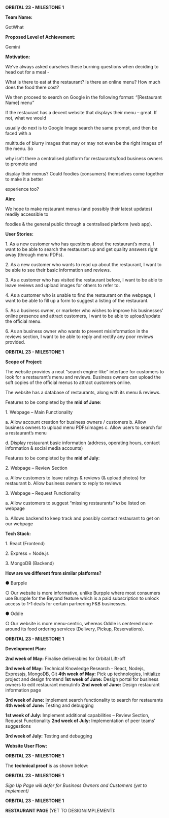 ﻿<a name="br1"></a>**ORBITAL 23 - MILESTONE 1**

**Team Name:**

GotWhat

**Proposed Level of Achievement:**

Gemini

**Motivation:**

We’ve always asked ourselves these burning questions when deciding to head out for a meal -

What is there to eat at the restaurant? Is there an online menu? How much does the food therecost?

We then proceed to search on Google in the following format: “[Restaurant Name] menu”

If the restaurant has a decent website that displays their menu – great. If not, what we would

usually do next is to Google Image search the same prompt, and then be faced with a

multitude of blurry images that may or may not even be the right images of the menu. So

why isn’t there a centralised platform for restaurants/food business owners to promote and

display their menus? Could foodies (consumers) themselves come together to make it a better

experience too?

**Aim:**

We hope to make restaurant menus (and possibly their latest updates) readily accessible to

foodies & the general public through a centralised platform (web app).

**User Stories:**

1\. As a new customer who has questions about the restaurant’s menu, I want to be able tosearch the restaurant up and get quality answers right away (through menu PDFs).

2\. As a new customer who wants to read up about the restaurant, I want to be able to see their basicinformation and reviews.

3\. As a customer who has visited the restaurant before, I want to be able to leave reviewsand upload images for others to refer to.

4\. As a customer who is unable to find the restaurant on the webpage, I want to be able to fillup a form to suggest a listing of the restaurant.

5\. As a business owner, or marketer who wishes to improve his businesses’ online presenceand attract customers, I want to be able to upload/update the official menu.

6\. As an business owner who wants to prevent misinformation in the reviews section, I wantto be able to reply and rectify any poor reviews provided.



<a name="br2"></a>**ORBITAL 23 - MILESTONE 1**

**Scope of Project:**

The website provides a neat “search engine-like” interface for customers to look for arestaurant’s menu and reviews. Business owners can upload the soft copies of the officialmenus to attract customers online.

The website has a database of restaurants, along with its menu & reviews.

Features to be completed by the **mid of June**:

1\. Webpage – Main Functionality

a. Allow account creation for business owners / customersb. Allow business owners to upload menu PDFs/imagesc. Allow users to search for a restaurant’s menu

d. Display restaurant basic information (address, operating hours, contact information & social media accounts)

Features to be completed by the **mid of July**:

2\. Webpage – Review Section

a. Allow customers to leave ratings & reviews (& upload photos) for restaurantb. Allow business owners to reply to reviews

3\. Webpage – Request Functionality

a. Allow customers to suggest “missing restaurants” to be listed on webpage

b. Allows backend to keep track and possibly contact restaurant to get on our webpage

**Tech Stack:**

1\. React (Frontend)

2\. Express + Node.js

3\. MongoDB (Backend)

**How are we different from similar platforms?**

● Burpple

○ Our website is more informative, unlike Burpple where most consumers use Burpple for the Beyond feature which is a paid subscription to unlock access to 1-1 deals for certain partnering F&B businesses.

● Oddle

○ Our website is more menu-centric, whereas Oddle is centered more around its food ordering services (Delivery, Pickup, Reservations).



<a name="br3"></a>**ORBITAL 23 - MILESTONE 1**

**Development Plan:**

**2nd week of May:** Finalise deliverables for Orbital Lift-off

**3rd week of May:** Technical Knowledge Research - React, Nodejs, Expressjs, MongoDB, Git**4th week of May:** Pick up technologies, Initialize project and design frontend**1st week of June:** Design portal for business owners to edit restaurant menu/info**2nd week of June:** Design restaurant information page

**3rd week of June:** Implement search functionality to search for restaurants**4th week of June:** Testing and debugging

**1st week of July:** Implement additional capabilities – Review Section, Request Functionality**2nd week of July:** Implementation of peer teams’ suggestions

**3rd week of July:** Testing and debugging

**Website User Flow:**



<a name="br4"></a>**ORBITAL 23 - MILESTONE 1**

The **technical proof** is as shown below:



<a name="br5"></a>**ORBITAL 23 - MILESTONE 1**

*Sign Up Page will defer for Business Owners and Customers (yet to implement)*



<a name="br6"></a>**ORBITAL 23 - MILESTONE 1**

**RESTAURANT PAGE** (YET TO DESIGN/IMPLEMENT):
